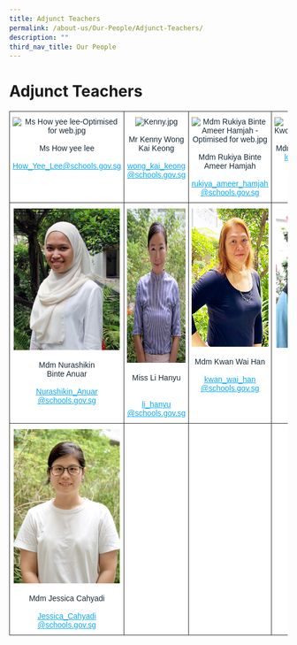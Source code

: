 ```yaml
---
title: Adjunct Teachers
permalink: /about-us/Our-People/Adjunct-Teachers/
description: ""
third_nav_title: Our People
---
```

# **Adjunct Teachers**



<table style="border-collapse:collapse;border-spacing:0" class="tg"><thead><tr><th style="background-color:#FFF;border-color:#333333;border-style:solid;border-width:1px;color:#162837;font-family:Arial, sans-serif;font-size:14px;font-weight:normal;overflow:hidden;padding:10px 5px;text-align:center;vertical-align:top;word-break:normal"><img src="https://parkviewpri.moe.edu.sg/qql/slot/u177/2022/2022%20Department%20photo/Optimised%20for%20Web%203/Ms%20How%20yee%20lee-Optimised%20for%20web.jpg" alt="Ms How yee lee-Optimised for web.jpg" width="177" height="258"><br><br><span style="background-color:initial">Ms How yee lee</span><br><br><a href="mailto:How_Yee_Lee@schools.gov.sg" target="_blank" rel="noopener noreferrer"><span style="text-decoration:underline;color:#08A7F0">How_Yee_Lee@schools.gov.sg</span></a></th><th style="background-color:#FFF;border-color:#333333;border-style:solid;border-width:1px;color:#162837;font-family:Arial, sans-serif;font-size:14px;font-weight:normal;overflow:hidden;padding:10px 5px;text-align:center;vertical-align:top;word-break:normal"><img src="https://parkviewpri.moe.edu.sg/qql/slot/u1014/Adj%20Teachers/Kenny.jpg" alt="Kenny.jpg" width="178" height="266"><br><br><span style="background-color:initial">Mr Kenny Wong Kai Keong</span><br><br><a href="mailto:wong_kai_keong@schools.gov.sg" target="_blank" rel="noopener noreferrer"><span style="text-decoration:underline;color:#08A7F0">wong_kai_keong</span></a><br><a href="mailto:wong_kai_keong@schools.gov.sg" target="_blank" rel="noopener noreferrer"><span style="text-decoration:underline;color:#08A7F0">@s</span></a><a href="mailto:wong_kai_keong@schools.gov.sg" target="_blank" rel="noopener noreferrer"><span style="text-decoration:underline;color:#08A7F0;background-color:initial">chools.gov.sg</span></a></th><th style="background-color:#FFF;border-color:#333333;border-style:solid;border-width:1px;color:#162837;font-family:Arial, sans-serif;font-size:14px;font-weight:normal;overflow:hidden;padding:10px 5px;text-align:center;vertical-align:top;word-break:normal"><img src="https://parkviewpri.moe.edu.sg/qql/slot/u177/2022/2022%20Department%20photo/Mdm%20Rukiya%20Binte%20Ameer%20Hamjah%20-Optimised%20for%20web.jpg" alt="Mdm Rukiya Binte Ameer Hamjah -Optimised for web.jpg" width="178" height="258"><br><br><span style="background-color:initial">Mdm Rukiya Binte Ameer Hamjah</span> <br><br><a href="mailto:rukiya_ameer_hamjah@schools.gov.sg" target="_blank" rel="noopener noreferrer"><span style="text-decoration:underline;color:#08A7F0">rukiya_ameer_hamjah</span></a><br><a href="mailto:rukiya_ameer_hamjah@schools.gov.sg" target="_blank" rel="noopener noreferrer"><span style="text-decoration:underline;color:#08A7F0">@schools.gov.sg</span></a>       </th><th style="background-color:#FFF;border-color:#333333;border-style:solid;border-width:1px;color:#162837;font-family:Arial, sans-serif;font-size:14px;font-weight:normal;overflow:hidden;padding:10px 5px;text-align:center;vertical-align:top;word-break:normal"><img src="https://parkviewpri.moe.edu.sg/qql/slot/u177/2022/2022%20Department%20photo/Optimised%20for%20Web%203/Irene%20Low%20Mui%20Kwoon_optimisedforweb.jpg" alt="Irene Low Mui Kwoon_optimisedforweb.jpg" width="173" height="258"><br><br><span style="font-weight:400;color:#162837">Mdm Irene Low</span><span style="background-color:initial"> Mui Kwoon</span><br><a href="mailto:low_mui_kwoon_irene@moe.edu.sg" target="_blank" rel="noopener noreferrer"><span style="text-decoration:underline;color:#08A7F0">low_mui_kwoon_irene</span></a><br><a href="mailto:low_mui_kwoon_irene@moe.edu.sg" target="_blank" rel="noopener noreferrer"><span style="text-decoration:underline;color:#08A7F0">@moe.edu.sg</span></a></th></tr></thead><tbody><tr><td style="background-color:#FFF;border-color:#333333;border-style:solid;border-width:1px;color:#162837;font-family:Arial, sans-serif;font-size:14px;overflow:hidden;padding:10px 5px;text-align:center;vertical-align:top;word-break:normal"><img src="/images/Mdm%20Nurashikin%20Binte%20Anuar.jpg" alt="Mdm Nurashikin Binte Anuar -Optimised for Web.jpg" width="192" height="256"><br><br><span style="background-color:initial">Mdm Nurashikin</span><br><span style="background-color:initial">Binte Anuar</span><br><br><a href="mailto:Nurashikin_Anuar@schools.gov.sg" target="_blank" rel="noopener noreferrer"><span style="text-decoration:underline;color:#08A7F0">Nurashikin_Anuar</span></a><br><a href="mailto:Nurashikin_Anuar@schools.gov.sg" target="_blank" rel="noopener noreferrer"><span style="text-decoration:underline;color:#08A7F0">@scho</span></a><a href="mailto:Nurashikin_Anuar@schools.gov.sg" target="_blank" rel="noopener noreferrer"><span style="text-decoration:underline;color:#08A7F0;background-color:initial">ols.gov.sg</span></a></td><td style="background-color:#FFF;border-color:#333333;border-style:solid;border-width:1px;color:#162837;font-family:Arial, sans-serif;font-size:14px;overflow:hidden;padding:10px 5px;text-align:center;vertical-align:top;word-break:normal"><img src="/images/Miss%20Li%20Hanyu.jpg" alt="Miss Li Hanyu-Optimised for web.jpg" width="192" height="279"><br><br>Miss Li Hanyu<br><br><br><a href="mailto:li_hanyu@schools.gov.sg" target="_blank" rel="noopener noreferrer"><span style="text-decoration:underline;color:#08A7F0">li_hanyu</span></a><br><a href="mailto:li_hanyu@schools.gov.sg" target="_blank" rel="noopener noreferrer"><span style="text-decoration:underline;color:#08A7F0">@schools.gov.sg</span></a><br></td><td style="background-color:#FFF;border-color:#333333;border-style:solid;border-width:1px;color:#162837;font-family:Arial, sans-serif;font-size:14px;overflow:hidden;padding:10px 5px;text-align:center;vertical-align:top;word-break:normal"><img src="/images/Wai%20Han.jpg" alt="Wai Han_optimisedforweb.jpg" width="167" height="250"><br><br><span style="font-weight:400;color:#162837">Mdm Kwan Wai Han</span><br><br><a href="mailto:kwan_wai_han@schools.gov.sg" target="_blank" rel="noopener noreferrer"><span style="text-decoration:underline;color:#08A7F0">kwan_wai_han</span></a><br><a href="mailto:kwan_wai_han@schools.gov.sg" target="_blank" rel="noopener noreferrer"><span style="text-decoration:underline;color:#08A7F0">@schools.gov.sg</span></a></td><td style="background-color:#FFF;border-color:#333333;border-style:solid;border-width:1px;color:#162837;font-family:Arial, sans-serif;font-size:14px;overflow:hidden;padding:10px 5px;text-align:center;vertical-align:top;word-break:normal"><img src="/images/Mdm_Jorah_Bte_Salim.jpg" alt="Mdm_Jorah_Bte_Salim_optimisedforweb.jpg" width="169" height="252"><br><br><span style="font-weight:400;color:#162837">Mdm Jorah</span><br><br><a href="mailto:jorah_salim@schools.gov.sg" target="_blank" rel="noopener noreferrer"><span style="text-decoration:underline;color:#08A7F0">jorah_salim</span></a><br><a href="mailto:jorah_salim@schools.gov.sg" target="_blank" rel="noopener noreferrer"><span style="text-decoration:underline;color:#08A7F0">@schools.gov.sg</span></a></td></tr><tr><td style="background-color:#FFF;border-color:#333333;border-style:solid;border-width:1px;color:#162837;font-family:Arial, sans-serif;font-size:14px;overflow:hidden;padding:10px 5px;text-align:center;vertical-align:top;word-break:normal"><img src="/images/Jessicca%20Cahyadi-Optimised%20for%20Web.jpg" alt="Jessicca Cahyadi-Optimised for Web.jpg" width="192" height="279"><br><br>Mdm Jessica Cahyadi<br><br><a href="mailto:Jessica_Cahyadi@schools.gov.sg" target="_blank" rel="noopener noreferrer"><span style="text-decoration:underline;color:#08A7F0">Jessica_Cahyadi</span></a><br><a href="mailto:Jessica_Cahyadi@schools.gov.sg" target="_blank" rel="noopener noreferrer"><span style="text-decoration:underline;color:#08A7F0">@schools.gov.sg</span></a></td><td style="background-color:#FFF;border-color:#333333;border-style:solid;border-width:1px;color:#162837;font-family:Arial, sans-serif;font-size:14px;overflow:hidden;padding:10px 5px;text-align:center;vertical-align:top;word-break:normal"><br> <br><br><br><br></td><td style="background-color:#FFF;border-color:#333333;border-style:solid;border-width:1px;color:#162837;font-family:Arial, sans-serif;font-size:14px;overflow:hidden;padding:10px 5px;text-align:center;vertical-align:top;word-break:normal">  <br><br><br><br></td><td style="background-color:#FFF;border-color:#333333;border-style:solid;border-width:1px;color:#162837;font-family:Arial, sans-serif;font-size:14px;overflow:hidden;padding:10px 5px;text-align:left;vertical-align:top;word-break:normal"> <br><br><br></td></tr></tbody></table>